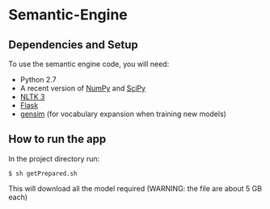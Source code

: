# Semantic-Engine

## Dependencies and Setup
To use the semantic engine code, you will need:
* Python 2.7
* A recent version of [NumPy](http://www.numpy.org/) and [SciPy](http://www.scipy.org/)
* [NLTK 3](http://www.nltk.org/)
* [Flask](http://flask.pocoo.org/)
* [gensim](https://radimrehurek.com/gensim/) (for vocabulary expansion when training new models)

## How to run the app


In the project directory run:

```
$ sh getPrepared.sh
```
This will download all the model required (WARNING: the file are about 5 GB each)
